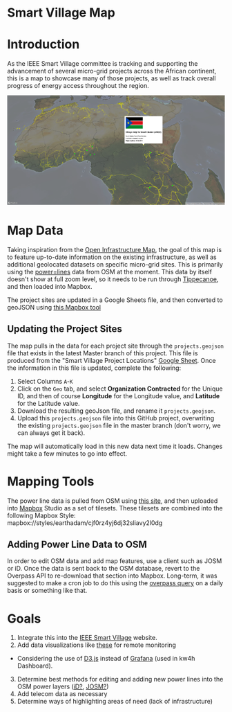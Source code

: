 # Smart Village Map

# Introduction
As the IEEE Smart Village committee is tracking and supporting the advancement of several micro-grid projects across the African continent,
this is a map to showcase many of those projects, as well as track overall progress of energy access throughout the region.

![](https://github.com/OhioAdam/RemoteMonitorMap/blob/master/Img/smart_village_map.png)

# Map Data
Taking inspiration from the [Open Infrastructure Map](https://openinframap.org/#4/31.99/-40.91/Power-Telecoms), the goal of this map is to 
feature up-to-date information on the existing infrastructure, as well as additional geolocated datasets on specific micro-grid sites.
This is primarily using the [power=lines](https://wiki.openstreetmap.org/wiki/Power) data from OSM at the moment. This data by itself doesn't show at full zoom level, so it needs to be run through [Tippecanoe](https://www.mapbox.com/help/adjust-tileset-zoom-extent/), and then loaded into Mapbox.

The project sites are updated in a Google Sheets file, and then converted to geoJSON using [this Mapbox tool](https://github.com/mapbox/geo-googledocs/)

## Updating the Project Sites
The map pulls in the data for each project site through the `projects.geojson` file that exists in the latest Master branch of this project. This file is produced from the "Smart Village Project Locations" [Google Sheet](https://docs.google.com/spreadsheets/d/1XMTSGbI8A6yrwcfD-uBw8_eZn62BZrWo0-xXFgGbB2E/edit?usp=sharing). Once the information in this file is updated, complete the following:

1. Select Columns `A`-`K`
1. Click on the `Geo` tab, and select **Organization Contracted** for the Unique ID, and then of course **Longitude** for the Longitude value, and **Latitude** for the Latitude value. 
1. Download the resulting geoJson file, and rename it `projects.geojson`.
1. Upload this `projects.geojson` file into this GitHub project, overwriting the existing `projects.geojson` file in the master branch (don't worry, we can always get it back).

The map will automatically load in this new data next time it loads. Changes might take a few minutes to go into effect.


# Mapping Tools
The power line data is pulled from OSM using [this site](http://overpass-turbo.eu/), and then uploaded into [Mapbox](https://www.mapbox.com/) Studio as a set of tilesets.
These tilesets are combined into the following Mapbox Style: mapbox://styles/earthadam/cjf0rz4yj6dj32sliavy2l0dg

## Adding Power Line Data to OSM
In order to edit OSM data and add map features, use a client such as JOSM or iD. Once the data is sent back to the OSM database, revert to the Overpass API to re-download that section into Mapbox. Long-term, it was suggested to make a cron job to do this using the [overpass query](https://github.com/perliedman/query-overpass) on a daily basis or something like that.

# Goals
1. Integrate this into the [IEEE Smart Village](http://ieee-smart-village.org/) website.
2. Add data visualizations like [these](http://kw4h.org/dashboard/db/filibaba?refresh=1m&orgId=2) for remote monitoring
 - Considering the use of [D3.js](https://d3js.org/) instead of [Grafana](https://grafana.com/) (used in kw4h Dashboard).
3. Determine best methods for editing and adding new power lines into the OSM power layers ([iD?](http://ideditor.com/), [JOSM?](https://josm.openstreetmap.org/))
4. Add telecom data as necessary
5. Determine ways of highlighting areas of need (lack of infrastructure)
